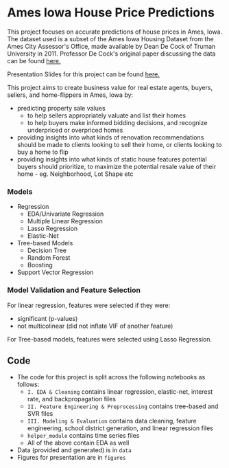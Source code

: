 # Ames Iowa House Price Predictions

This project focuses on accurate predictions of house prices in Ames, Iowa.
The dataset used is a subset of the Ames Iowa Housing Dataset from the Ames City Assessor's Office, made available by Dean De Cock of Truman University in 2011. Professor De Cock's original paper discussing the data can be found [here.](http://jse.amstat.org/v19n3/decock.pdf)

Presentation Slides for this project can be found [here.](https://www.beautiful.ai/player/-N4J5UYshyuRtwl5G4I7)

This project aims to create business value for real estate agents, buyers, sellers, and home-flippers in Ames, Iowa by:
* predicting property sale values
    * to help sellers appropriately valuate and list their homes
    * to help buyers make informed bidding decisions, and recognize underpriced or overpriced homes
* providing insights into what kinds of renovation recommendations should be made to clients looking to sell their home, or clients looking to buy a home to flip
* providing insights into what kinds of static house features potential buyers should prioritize, to maximize the potential resale value of their home - eg. Neighborhood, Lot Shape etc

### Models 
* Regression
  * EDA/Univariate Regression
  * Multiple Linear Regression
  * Lasso Regression
  * Elastic-Net
* Tree-based Models
  * Decision Tree
  * Random Forest
  * Boosting
* Support Vector Regression

### Model Validation and Feature Selection
For linear regression, features were selected if they were:
* significant (p-values)
* not multicolinear (did not inflate VIF of another feature)

For Tree-based models, features were selected using Lasso Regression.


## Code
* The code for this project is split across the following notebooks as follows:
  * `I. EDA & Cleaning` contains linear regression, elastic-net, interest rate, and backpropagation files
  * `II. Feature Engineering & Preprocessing` contains tree-based and SVR files
  * `III. Modeling & Evaluation` contains data cleaning, feature engineering, school district generation, and linear regression files
  * `helper_module` contains time series files
  * All of the above contain EDA as well
* Data (provided and generated) is in `data`
* Figures for presentation are in `figures`

    